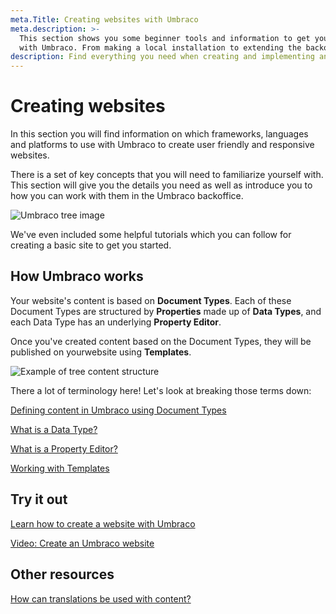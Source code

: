 ```yaml
---
meta.Title: Creating websites with Umbraco
meta.description: >-
  This section shows you some beginner tools and information to get you started
  with Umbraco. From making a local installation to extending the backoffice.
description: Find everything you need when creating and implementing an Umbraco project.
---
```


# Creating websites

In this section you will find information on which frameworks, languages and platforms to use with Umbraco to create user friendly and responsive websites.

There is a set of key concepts that you will need to familiarize yourself with. This section will give you the details you need as well as introduce you to how you can work with them in the Umbraco backoffice.

![Umbraco tree image](getting-started/images/flexible\_Email\_hero\_780x405px.png)

We've even included some helpful tutorials which you can follow for creating a basic site to get you started.

## How Umbraco works

Your website's content is based on **Document Types**. Each of these Document Types are structured by **Properties** made up of **Data Types**, and each Data Type has an underlying **Property Editor**.

Once you've created content based on the Document Types, they will be published on yourwebsite using **Templates**.

![Example of tree content structure](getting-started/images/contentstructure.png)

There a lot of terminology here! Let's look at breaking those terms down:

[Defining content in Umbraco using Document Types](umbraco-cms/fundamentals/data/defining-content.md)

[What is a Data Type?](umbraco-cms/fundamentals/data/data-types/)

[What is a Property Editor?](umbraco-cms/fundamentals/backoffice/property-editors/)

[Working with Templates](umbraco-cms/fundamentals/design/templates/)

## Try it out

[Learn how to create a website with Umbraco](umbraco-cms/tutorials/creating-a-basic-website/)

[Video: Create an Umbraco website](https://www.youtube.com/watch?v=Yu29dE-0OoI\&list=PLgX62vUaGZsFBcq9eSJ\_178rXgn82sJ-T)

## Other resources

[How can translations be used with content?](umbraco-cms/fundamentals/backoffice/variants.md)
